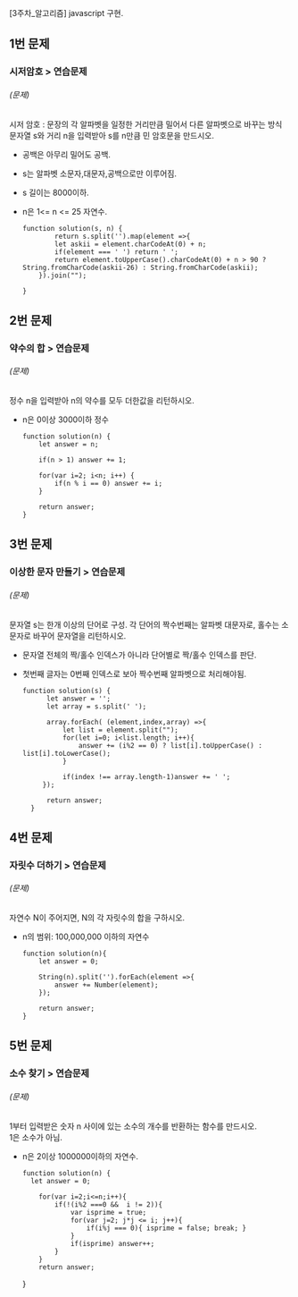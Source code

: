 [3주차_알고리즘] javascript 구현.

## 1번 문제
### 시저암호 > 연습문제

###### (문제) <br> 
 시저 암호 : 문장의 각 알파벳을 일정한 거리만큼 밀어서 다른 알파벳으로 바꾸는 방식
 문자열 s와 거리 n을 입력받아 s를 n만큼 민 암호문을 만드시오.<br> 
      
* 공백은 아무리 밀어도 공백. 
* s는 알파벳 소문자,대문자,공백으로만 이루어짐.
* s 길이는 8000이하.
* n은 1<= n <= 25 자연수.
          
      function solution(s, n) {
              return s.split('').map(element =>{
              let askii = element.charCodeAt(0) + n;
              if(element === ' ') return ' ';
              return element.toUpperCase().charCodeAt(0) + n > 90 ? String.fromCharCode(askii-26) : String.fromCharCode(askii);
          }).join("");

      }
      
## 2번 문제
### 약수의 합 > 연습문제

###### (문제) <br> 
 정수 n을 입력받아 n의 약수를 모두 더한값을 리턴하시오. <br> 
      
* n은 0이상 3000이하 정수
          
      function solution(n) {
          let answer = n;

          if(n > 1) answer += 1;

          for(var i=2; i<n; i++) {
              if(n % i == 0) answer += i;
          }

          return answer;
      }

## 3번 문제
### 이상한 문자 만들기 > 연습문제

###### (문제) <br> 
 문자열 s는 한개 이상의 단어로 구성. 각 단어의 짝수번째는 알파벳 대문자로, 홀수는 소문자로 바꾸어 문자열을 리턴하시오. <br> 
      
* 문자열 전체의 짝/홀수 인덱스가 아니라 단어별로 짝/홀수 인덱스를 판단.
* 첫번째 글자는 0번째 인덱스로 보아 짝수번째 알파벳으로 처리해야됨.
          
      function solution(s) {
            let answer = '';
            let array = s.split(' ');

            array.forEach( (element,index,array) =>{
                let list = element.split("");
                for(let i=0; i<list.length; i++){
                    answer += (i%2 == 0) ? list[i].toUpperCase() : list[i].toLowerCase();
                }

                if(index !== array.length-1)answer += ' ';
           });

            return answer;
        }
      
## 4번 문제
### 자릿수 더하기 > 연습문제

###### (문제) <br> 
  자연수 N이 주어지면, N의 각 자릿수의 합을 구하시오.<br> 
      
* n의 범위: 100,000,000 이하의 자연수
          
      function solution(n){
          let answer = 0;

          String(n).split('').forEach(element =>{
              answer += Number(element);
          });

          return answer;
      }   

  
## 5번 문제
### 소수 찾기 > 연습문제

###### (문제) <br> 
  1부터 입력받은 숫자 n 사이에 있는 소수의 개수를 반환하는 함수를 만드시오.<br> 
  1은 소수가 아님.
      
* n은 2이상 1000000이하의 자연수.
          
      function solution(n) {
        let answer = 0;

          for(var i=2;i<=n;i++){
              if(!(i%2 ===0 &&  i != 2)){
                  var isprime = true;
                  for(var j=2; j*j <= i; j++){
                      if(i%j === 0){ isprime = false; break; }
                  }
                  if(isprime) answer++;
              }
          }   
          return answer;
    }
   
